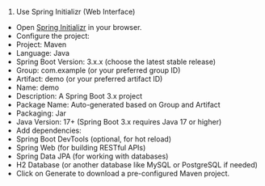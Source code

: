 1. Use Spring Initializr (Web Interface)

- Open [Spring Initializr]([https://start.spring.io/]) in your browser.
- Configure the project:
- Project: Maven
- Language: Java
- Spring Boot Version: 3.x.x (choose the latest stable release)
- Group: com.example (or your preferred group ID)
- Artifact: demo (or your preferred artifact ID)
- Name: demo
- Description: A Spring Boot 3.x project
- Package Name: Auto-generated based on Group and Artifact
- Packaging: Jar
- Java Version: 17+ (Spring Boot 3.x requires Java 17 or higher)
- Add dependencies:
- Spring Boot DevTools (optional, for hot reload)
- Spring Web (for building RESTful APIs)
- Spring Data JPA (for working with databases)
- H2 Database (or another database like MySQL or PostgreSQL if needed)
- Click on Generate to download a pre-configured Maven project.
